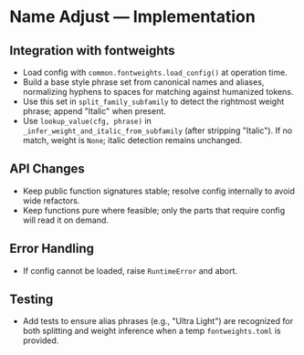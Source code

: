 Name Adjust — Implementation
===========================

Integration with fontweights
----------------------------
- Load config with `common.fontweights.load_config()` at operation time.
- Build a base style phrase set from canonical names and aliases, normalizing hyphens to spaces for matching against humanized tokens.
- Use this set in `split_family_subfamily` to detect the rightmost weight phrase; append "Italic" when present.
- Use `lookup_value(cfg, phrase)` in `_infer_weight_and_italic_from_subfamily` (after stripping "Italic"). If no match, weight is `None`; italic detection remains unchanged.

API Changes
-----------
- Keep public function signatures stable; resolve config internally to avoid wide refactors.
- Keep functions pure where feasible; only the parts that require config will read it on demand.

Error Handling
--------------
- If config cannot be loaded, raise `RuntimeError` and abort.

Testing
-------
- Add tests to ensure alias phrases (e.g., "Ultra Light") are recognized for both splitting and weight inference when a temp `fontweights.toml` is provided.

